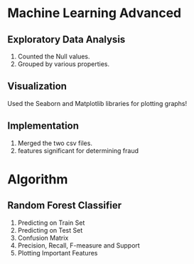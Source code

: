 # Machine Learning Advanced

## Exploratory Data Analysis

1. Counted the Null values.
2. Grouped by various properties.

## Visualization

Used the Seaborn and Matplotlib libraries for plotting graphs!

## Implementation

1. Merged the two csv files. 
2. features significant for determining fraud

# Algorithm
## Random Forest Classifier

1. Predicting on Train Set
2. Predicting on Test Set
3. Confusion Matrix
4. Precision, Recall, F-measure and Support
5. Plotting Important Features
